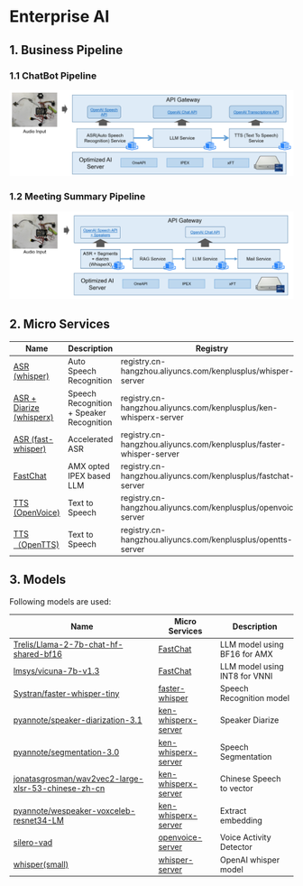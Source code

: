 # Enterprise AI

## 1. Business Pipeline

### 1.1 ChatBot Pipeline

![](/docs/chatbot-pipeline-overview.png)

### 1.2 Meeting Summary Pipeline

![](/docs/meeting-summary-pipeline-overview.png)

## 2. Micro Services

| Name | Description | Registry |
| ---- | ----------- | ----- |
| [ASR (whisper)](/containers/whisper-server/README.md)  | Auto Speech Recognition | registry.cn-hangzhou.aliyuncs.com/kenplusplus/whisper-server |
| [ASR + Diarize (whisperx)](/containers/ken-whisperx-server/README.md) | Speech Recognition + Speaker Recognition | registry.cn-hangzhou.aliyuncs.com/kenplusplus/ken-whisperx-server |
| [ASR (fast-whisper)](/containers/faster-whisper-server/README.md) | Accelerated ASR | registry.cn-hangzhou.aliyuncs.com/kenplusplus/faster-whisper-server |
| [FastChat](/containers/fastchat-server/README.md) | AMX opted IPEX based LLM | registry.cn-hangzhou.aliyuncs.com/kenplusplus/fastchat-server |
| [TTS (OpenVoice)](/containers/openvoice-server/README.md) | Text to Speech | registry.cn-hangzhou.aliyuncs.com/kenplusplus/openvoice-server |
| [TTS （OpenTTS)](/containers/opentts-server/) | Text to Speech | registry.cn-hangzhou.aliyuncs.com/kenplusplus/opentts-server |

## 3. Models
Following models are used:

| Name | Micro Services | Description |
| ---- | -------------- | ----------- |
| [Trelis/Llama-2-7b-chat-hf-shared-bf16](https://huggingface.co/Trelis/Llama-2-7b-chat-hf-sharded-bf16) | [FastChat](/containers/fastchat-server/README.md) | LLM model using BF16 for AMX |
| [lmsys/vicuna-7b-v1.3](https://huggingface.co/lmsys/vicuna-7b-v1.3) | [FastChat](/containers/fastchat-server/README.md) | LLM model using INT8 for VNNI |
| [Systran/faster-whisper-tiny](https://huggingface.co/Systran/faster-whisper-tiny) | [faster-whisper](/containers/faster-whisper-server/README.md) | Speech Recognition model |
| [pyannote/speaker-diarization-3.1](https://huggingface.co/pyannote/speaker-diarization-3.1) | [ken-whisperx-server](/containers/ken-whisperx-server/README.md) | Speaker Diarize |
| [pyannote/segmentation-3.0](https://huggingface.co/pyannote/segmentation-3.0) | [ken-whisperx-server](/containers/ken-whisperx-server/README.md) | Speech Segmentation |
| [jonatasgrosman/wav2vec2-large-xlsr-53-chinese-zh-cn](https://huggingface.co/jonatasgrosman/wav2vec2-large-xlsr-53-chinese-zh-cn) | [ken-whisperx-server](/containers/ken-whisperx-server/README.md) | Chinese Speech to vector |
| [pyannote/wespeaker-voxceleb-resnet34-LM](https://huggingface.co/pyannote/wespeaker-voxceleb-resnet34-LM) | [ken-whisperx-server](/containers/ken-whisperx-server/README.md) | Extract embedding  |
| [silero-vad](https://github.com/snakers4/silero-vad) | [openvoice-server](/containers/openvoice-server/README.md) |  Voice Activity Detector  |
| [whisper(small)](https://openaipublic.azureedge.net/main/whisper/models/9ecf779972d90ba49c06d968637d720dd632c55bbf19d441fb42bf17a411e794/small.pt)| [whisper-server](/containers/whisper-server/README.md) | OpenAI whisper model |